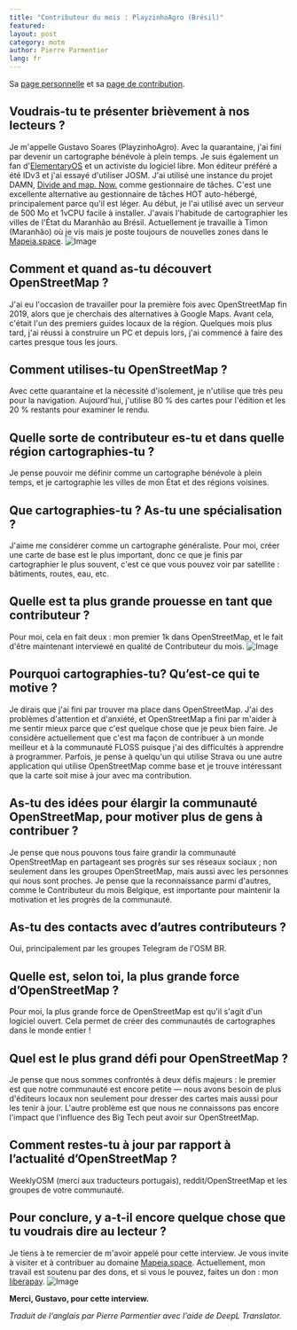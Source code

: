 ```yaml
---
title: "Contributeur du mois : PlayzinhoAgro (Brésil)"
featured:
layout: post
category: motm
author: Pierre Parmentier
lang: fr
---
```


Sa [page personnelle](https://www.openstreetmap.org/user/PlayzinhoAgro) et sa [page de contribution](https://hdyc.neis-one.org/?PlayzinhoAgro).

## Voudrais-tu te présenter brièvement à nos lecteurs ?

Je m'appelle Gustavo Soares (PlayzinhoAgro). Avec la quarantaine, j'ai fini par devenir un cartographe bénévole à plein temps. Je suis également un fan d'[ElementaryOS](https://elementary.io/) et un activiste du logiciel libre. Mon éditeur préféré a été IDv3 et j'ai essayé d'utiliser JOSM. J'ai utilisé une instance du projet DAMN, [Divide and map. Now.](https://www.damn-project.org/) comme gestionnaire de tâches. C'est une excellente alternative au gestionnaire de tâches HOT auto-hébergé, principalement parce qu'il est léger. Au début, je l'ai utilisé avec un serveur de 500 Mo et 1vCPU facile à installer. J'avais l'habitude de cartographier les villes de l'État du Maranhão au Brésil. Actuellement je travaille à Timon (Maranhão) où je vis mais je poste toujours de nouvelles zones dans le [Mapeia.space](https://tarefas.mapeia.space/).
![Image](img3.jpg "icon")

## Comment et quand as-tu découvert OpenStreetMap ?

J'ai eu l'occasion de travailler pour la première fois avec OpenStreetMap fin 2019, alors que je cherchais des alternatives à Google Maps. Avant cela, c'était l'un des premiers guides locaux de la région. Quelques mois plus tard, j'ai réussi à construire un PC et depuis lors, j'ai commencé à faire des cartes presque tous les jours.

## Comment utilises-tu OpenStreetMap ?

Avec cette quarantaine et la nécessité d'isolement, je n'utilise que très peu pour la navigation. Aujourd'hui, j'utilise 80 % des cartes pour l'édition et les 20 % restants pour examiner le rendu.

## Quelle sorte de contributeur es-tu et dans quelle région cartographies-tu ?

Je pense pouvoir me définir comme un cartographe bénévole à plein temps, et je cartographie les villes de mon État et des régions voisines.

## Que cartographies-tu ? As-tu une spécialisation ?

J'aime me considérer comme un cartographe généraliste. Pour moi, créer une carte de base est le plus important, donc ce que je finis par cartographier le plus souvent, c'est ce que vous pouvez voir par satellite : bâtiments, routes, eau, etc.

## Quelle est ta plus grande prouesse en tant que contributeur ?

Pour moi, cela en fait deux : mon premier 1k dans OpenStreetMap, et le fait d'être maintenant interviewé en qualité de Contributeur du mois.
![Image](img2.jpg "icon")

## Pourquoi cartographies-tu? Qu’est-ce qui te motive ?

Je dirais que j'ai fini par trouver ma place dans OpenStreetMap. J'ai des problèmes d'attention et d'anxiété, et OpenStreetMap a fini par m'aider à me sentir mieux parce que c'est quelque chose que je peux bien faire. Je considère actuellement que c'est ma façon de contribuer à un monde meilleur et à la communauté FLOSS puisque j'ai des difficultés à apprendre à programmer. Parfois, je pense à quelqu'un qui utilise Strava ou une autre application qui utilise OpenStreetMap comme base et je trouve intéressant que la carte soit mise à jour avec ma contribution.

## As-tu des idées pour élargir la communauté OpenStreetMap, pour motiver plus de gens à contribuer ?

Je pense que nous pouvons tous faire grandir la communauté OpenStreetMap en partageant ses progrès sur ses réseaux sociaux ; non seulement dans les groupes OpenStreetMap, mais aussi avec les personnes qui nous sont proches. Je pense que la reconnaissance parmi d'autres, comme le Contributeur du mois Belgique, est importante pour maintenir la motivation et les progrès de la communauté.

## As-tu des contacts avec d’autres contributeurs ?

Oui, principalement par les groupes Telegram de l'OSM BR.

## Quelle est, selon toi, la plus grande force d’OpenStreetMap ?

Pour moi, la plus grande force de OpenStreetMap est qu'il s'agit d'un logiciel ouvert. Cela permet de créer des communautés de cartographes dans le monde entier !

## Quel est le plus grand défi pour OpenStreetMap ?

Je pense que nous sommes confrontés à deux défis majeurs : le premier est que notre communauté est encore petite — nous avons besoin de plus d'éditeurs locaux non seulement pour dresser des cartes mais aussi pour les tenir à jour. L'autre problème est que nous ne connaissons pas encore l'impact que l'influence des Big Tech peut avoir sur OpenStreetMap.

## Comment restes-tu à jour par rapport à l’actualité d’OpenStreetMap ?

WeeklyOSM (merci aux traducteurs portugais), reddit/OpenStreetMap et les groupes de votre communauté.

## Pour conclure, y a-t-il encore quelque chose que tu voudrais dire au lecteur ?

Je tiens à te remercier de m'avoir appelé pour cette interview. Je vous invite à visiter et à contribuer au domaine [Mapeia.space](https://tarefas.mapeia.space/). Actuellement, mon travail est soutenu par des dons, et si vous le pouvez, faites un don : mon [liberapay](https://liberapay.com/gustavo22soares).
![Image](img1.png "icon")

**Merci, Gustavo, pour cette interview.**

*Traduit de l'anglais par Pierre Parmentier avec l'aide de DeepL Translator.*
